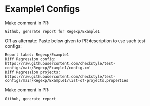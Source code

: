 # Example1 Configs
Make comment in PR:
```
Github, generate report for Regexp/Example1
```
OR as alternate:
Paste below given to PR description to use such test configs:
```
Report label: Regexp/Example1
Diff Regression config: https://raw.githubusercontent.com/checkstyle/test-configs/main/Regexp/Example1/config.xml
Diff Regression projects: https://raw.githubusercontent.com/checkstyle/test-configs/main/Regexp/Example1/list-of-projects.properties
```
Make comment in PR:
```
Github, generate report
```
